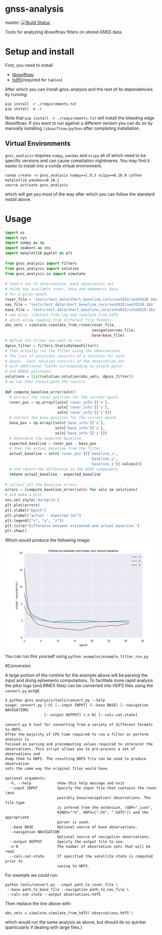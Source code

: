 # gnss-analysis

master: [![Build Status](https://travis-ci.org/swift-nav/gnss-analysis.svg?branch=master)](https://travis-ci.org/swift-nav/gnss-analysis)

Tools for analyzing libswiftnav filters on stored GNSS data.

# Setup and install

First, you need to install

 - [libswiftnav](https://github.com/swift-nav/libswiftnav/)
 - [hdf5](https://www.hdfgroup.org/HDF5/)(required for `tables`)

After which you can install gnss-analysis and the rest of its dependencies by running:

```shell
pip install -r ./requirements.txt
pip install -e ./
```

Note that `pip install -r ./requirements.txt` will install the bleeding edge
libswiftnav.  If you want to run against a different version you can do so by
manually installing `libswiftnav/python` after completing installation.

## Virtual Environments

`gnss_analysis` requires `numpy`, `pandas` and `scipy` all
of which need to be specific versions and can cause compliation
nightmares.  You may find it easier to install into a conda
virtual environment,
```shell
conda create -n gnss_analysis numpy==1.9.3 scipy==0.16.0 cython matplotlib pandas==0.16.1
source activate gnss_analysis
```
which will get you most of the way after which you can follow the standard install above.

# Usage

```python
import os
import sys
import numpy as np
import seaborn as sns
import matplotlib.pyplot as plt

from gnss_analysis import filters
from gnss_analysis import solution
from gnss_analysis.io import simulate

# load a set of observations, each observation set
# holds any available rover, base and ephemeris data
# for a given epoch.
rover_file = 'tests/test_data/short_baseline_cors/seat032/seat0320.16o'
nav_file = 'tests/test_data/short_baseline_cors/seat032/seat0320.16n'
base_file = 'tests/test_data/short_baseline_cors/ssho032/ssho0320.16o'
# see also: simulate_from_log and simulate_from_hdf5
# which allow reading from different file formats.
obs_sets = simulate.simulate_from_rinex(rover_file,
                                        navigation=nav_file,
                                        base=base_file)
# define the filter you want to run
dgnss_filter = filters.StaticKalmanFilter()
# Then actually run the filter using the observations.
# The list of solutions consists of a solution for each
# epoch.  Each solution consists of the observation_set
# with additional fields corresponding to single point
# and DGNSS positions.
solutions = list(solution.solution(obs_sets, dgnss_filter))
# we can then investigate the results

def compute_baseline_error(soln):
  # extract the rover position for the current epoch
  rover_pos = np.array([soln['rover_info']['x'],
                        soln['rover_info']['y'],
                        soln['rover_info']['z']])
  # extract the base position for the current epoch
  base_pos = np.array([soln['base_info']['x'],
                       soln['base_info']['y'],
                       soln['base_info']['z']])
  # determine the expected baseline
  expected_baseline = rover_pos - base_pos
  # then the actual baseline from the filter
  actual_baseline = soln['rover_pos'][['baseline_x',
                                       'baseline_y',
                                       'baseline_z']].values[0]
  # and return the difference in the ECEF components
  return actual_baseline - expected_baseline

# collect all the baseline errors
errors = [compute_baseline_error(soln) for soln in solutions]
# and make a plot
sns.set_style('darkgrid')
plt.plot(errors)
plt.xlabel("Epoch")
plt.ylabel("actual - expected (m)")
plt.legend(["x", "y", "z"])
plt.title("Difference between estimated and actual baseline.")
plt.show()
```

Which would produce the following image:
![alt tag](examples/example_filter_run.png)

You can run this yourself using `python examples/example_filter_run.py`

#Conversion

A large portion of the runtime for the example above will be parsing
the input and doing ephemeris computaitons.  To facilitate more rapid
analysis the piksi logs (and RINEX files) can be converted into HDF5
files using the `convert.py` script.

```
$ python gnss_analysis/tools/convert.py --help
usage: convert.py [-h] [--input INPUT] [--base BASE] [--navigation NAVIGATION]
                  [--output OUTPUT] [-n N] [--calc-sat-state]

convert.py A tool for converting from a variety of different formats to HDF5.
Often the majority of CPU time required to run a filter or perform analysis is
focused on parsing and precomputing values required to interpret the
observations. This script allows you to pre-process a set of observations and
dump them to HDF5. The resulting HDF5 file can be used to produce observation
sets the same way the original files would have.

optional arguments:
  -h, --help            show this help message and exit
  --input INPUT         Specify the input file that contains the rover (and
                        possibly base/navigation) observations. The file type
                        is infered from the extension, (SBP=".json",
                        RINEX="*o", HDF5=[".h5", ".hdf5"]) and the appropriate
                        parser is used.
  --base BASE           Optional source of base observations.
  --navigation NAVIGATION
                        Optional source of navigation observations.
  --output OUTPUT       Specify the output file to use.
  -n N                  The number of observation sets that will be read.
  --calc-sat-state      If specified the satellite state is computed prior to
                        saving to HDF5.
```

For example we could run:
```shell
python tools/convert.py --input path_to_rover_file \
 --base path_to_base_file --navigation path_to_nav_file \
 --calc-sat-state --output observations.hdf5
```

Then replace the line above with:
```
obs_sets = simulate.simulate_from_hdf5('observations.hdf5')
```

which would run the same analysis as above, but should do so quicker (particularly if dealing with large files.)